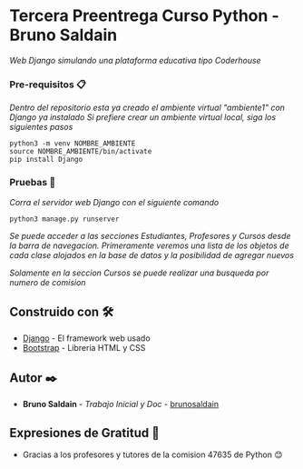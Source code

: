 # Tercera Preentrega Curso Python - Bruno Saldain

_Web Django simulando una plataforma educativa tipo Coderhouse_

### Pre-requisitos 📋

_Dentro del repositorio esta ya creado el ambiente virtual "ambiente1" con Django ya instalado_
_Si prefiere crear un ambiente virtual local, siga los siguientes pasos_

```
python3 -m venv NOMBRE_AMBIENTE
source NOMBRE_AMBIENTE/bin/activate
pip install Django
```

### Pruebas 🔧
_Corra el servidor web Django con el siguiente comando_

```
python3 manage.py runserver
```
_Se puede acceder a las secciones Estudiantes, Profesores y Cursos desde la barra de navegacion. Primeramente veremos una lista de los objetos de cada clase alojados en la base de datos y la posibilidad de agregar nuevos_

_Solamente en la seccion Cursos se puede realizar una busqueda por numero de comision_


## Construido con 🛠️

* [Django](https://www.djangoproject.com/) - El framework web usado
* [Bootstrap](https://getbootstrap.com/) - Libreria HTML y CSS

## Autor ✒️

* **Bruno Saldain** - *Trabajo Inicial y Doc* - [brunosaldain](https://github.com/brunosaldain)

## Expresiones de Gratitud 🎁

* Gracias a los profesores y tutores de la comision 47635 de Python 😊

